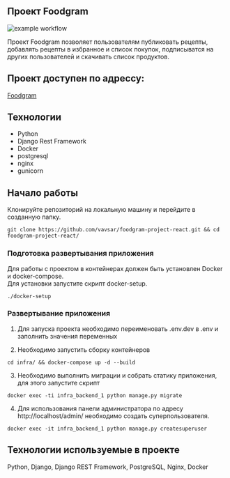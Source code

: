 ## Проект Foodgram
![example workflow](https://github.com/vavsar/foodgram-project-react/actions/workflows/foodgram_workflow.yml/badge.svg)

Проект Foodgram позволяет пользователям публиковать рецепты, добавлять рецепты в избранное и список покупок, 
подписыватся на других пользователей и скачивать список продуктов.

## Проект доступен по адрессу:
[Foodgram](http://84.252.137.235/)

## Технологии
- Python
- Django Rest Framework
- Docker
- postgresql
- nginx
- gunicorn

## Начало работы

Клонируйте репозиторий на локальную машину и перейдите в созданную папку.
```
git clone https://github.com/vavsar/foodgram-project-react.git && cd foodgram-project-react/
```

### Подготовка развертывания приложения

Для работы с проектом в контейнерах должен быть установлен Docker и docker-compose.  
Для установки запустите скрипт docker-setup.
```
./docker-setup
```

### Развертывание приложения
1. Для запуска проекта необходимо переименовать .env.dev в .env и заполнить значения переменных  

2. Необходимо запустить сборку контейнеров
```
cd infra/ && docker-compose up -d --build
```
3. Необходимо выполнить миграции и собрать статику приложения, для этого запустите скрипт
```
docker exec -ti infra_backend_1 python manage.py migrate
```
4. Для использования панели администратора по адресу http://localhost/admin/ необходимо создать суперпользователя.
```
docker exec -it infra_backend_1 python manage.py createsuperuser
```

## Технологии используемые в проекте
Python, Django, Django REST Framework, PostgreSQL, Nginx, Docker
